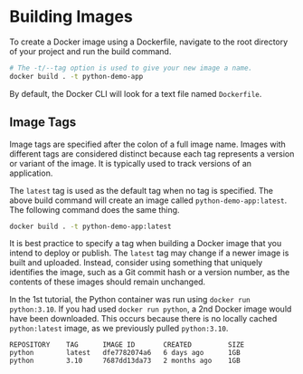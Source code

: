 # Building Images

To create a Docker image using a Dockerfile, navigate to the root directory of your project and run the build command.

```sh
# The -t/--tag option is used to give your new image a name.
docker build . -t python-demo-app
```

By default, the Docker CLI will look for a text file named `Dockerfile`.

## Image Tags

Image tags are specified after the colon of a full image name. Images with different tags are considered distinct because each tag represents a version or variant of the image. It is typically used to track versions of an application.

The `latest` tag is used as the default tag when no tag is specified. The above build command will create an image called `python-demo-app:latest`. The following command does the same thing.

```sh
docker build . -t python-demo-app:latest
```

It is best practice to specify a tag when building a Docker image that you intend to deploy or publish. The `latest` tag may change if a newer image is built and uploaded. Instead, consider using something that uniquely identifies the image, such as a Git commit hash or a version number, as the contents of these images should remain unchanged.

In the 1st tutorial, the Python container was run using `docker run python:3.10`. If you had used `docker run python`, a 2nd Docker image would have been downloaded. This occurs because there is no locally cached `python:latest` image, as we previously pulled `python:3.10`.

```
REPOSITORY    TAG      IMAGE ID       CREATED         SIZE
python        latest   dfe7782074a6   6 days ago      1GB
python        3.10     7687dd13da73   2 months ago    1GB
```

